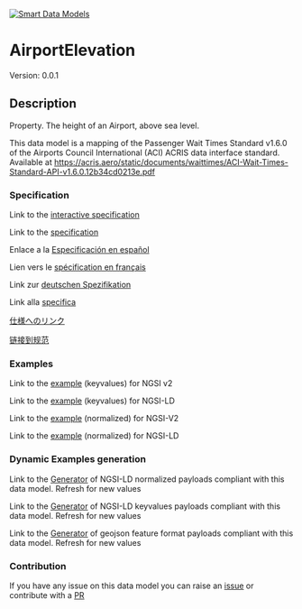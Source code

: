 [![Smart Data Models](https://smartdatamodels.org/wp-content/uploads/2022/01/SmartDataModels_logo.png "Logo")](https://smartdatamodels.org)
# AirportElevation
Version: 0.0.1

## Description 

Property. The height of an Airport, above sea level.

This data model is a mapping of the Passenger Wait Times Standard v1.6.0 of the Airports Council International (ACI) ACRIS data interface standard. Available at https://acris.aero/static/documents/waittimes/ACI-Wait-Times-Standard-API-v1.6.0.12b34cd0213e.pdf
### Specification

Link to the [interactive specification](https://swagger.lab.fiware.org/?url=https://smart-data-models.github.io/dataModel.ACRIS/AirportElevation/swagger.yaml)

Link to the [specification](https://github.com/smart-data-models/dataModel.ACRIS/blob/master/AirportElevation/doc/spec.md)

Enlace a la [Especificación en español](https://github.com/smart-data-models/dataModel.ACRIS/blob/master/AirportElevation/doc/spec_ES.md)

Lien vers le [spécification en français](https://github.com/smart-data-models/dataModel.ACRIS/blob/master/AirportElevation/doc/spec_FR.md)

Link zur [deutschen Spezifikation](https://github.com/smart-data-models/dataModel.ACRIS/blob/master/AirportElevation/doc/spec_DE.md)

Link alla [specifica](https://github.com/smart-data-models/dataModel.ACRIS/blob/master/AirportElevation/doc/spec_IT.md)

[仕様へのリンク](https://github.com/smart-data-models/dataModel.ACRIS/blob/master/AirportElevation/doc/spec_JA.md)

[链接到规范](https://github.com/smart-data-models/dataModel.ACRIS/blob/master/AirportElevation/doc/spec_ZH.md)
### Examples

Link to the [example](https://smart-data-models.github.io/dataModel.ACRIS/AirportElevation/examples/example.json) (keyvalues) for NGSI v2

Link to the [example](https://smart-data-models.github.io/dataModel.ACRIS/AirportElevation/examples/example.jsonld) (keyvalues) for NGSI-LD

Link to the [example](https://smart-data-models.github.io/dataModel.ACRIS/AirportElevation/examples/example-normalized.json) (normalized) for NGSI-V2

Link to the [example](https://smart-data-models.github.io/dataModel.ACRIS/AirportElevation/examples/example-normalized.jsonld) (normalized) for NGSI-LD
### Dynamic Examples generation

Link to the [Generator](https://smartdatamodels.org/extra/ngsi-ld_generator.php?schemaUrl=https://raw.githubusercontent.com/smart-data-models/dataModel.ACRIS/master/AirportElevation/schema.json&email=info@smartdatamodels.org) of NGSI-LD normalized payloads compliant with this data model. Refresh for new values

Link to the [Generator](https://smartdatamodels.org/extra/ngsi-ld_generator_keyvalues.php?schemaUrl=https://raw.githubusercontent.com/smart-data-models/dataModel.ACRIS/master/AirportElevation/schema.json&email=info@smartdatamodels.org) of NGSI-LD keyvalues payloads compliant with this data model. Refresh for new values

Link to the [Generator](https://smartdatamodels.org/extra/geojson_features_generator.php?schemaUrl=https://raw.githubusercontent.com/smart-data-models/dataModel.ACRIS/master/AirportElevation/schema.json&email=info@smartdatamodels.org) of geojson feature format payloads compliant with this data model. Refresh for new values
### Contribution

 If you have any issue on this data model you can raise an [issue](https://github.com/smart-data-models/dataModel.ACRIS/issues)  or contribute with a [PR](https://github.com/smart-data-models/dataModel.ACRIS/pulls)